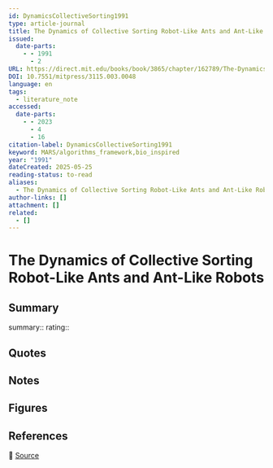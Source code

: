 ```yaml
---
id: DynamicsCollectiveSorting1991
type: article-journal
title: The Dynamics of Collective Sorting Robot-Like Ants and Ant-Like Robots
issued:
  date-parts:
    - - 1991
      - 2
URL: https://direct.mit.edu/books/book/3865/chapter/162789/The-Dynamics-of-Collective-Sorting-Robot-Like-Ants
DOI: 10.7551/mitpress/3115.003.0048
language: en
tags:
  - literature_note
accessed:
  date-parts:
    - - 2023
      - 4
      - 16
citation-label: DynamicsCollectiveSorting1991
keyword: MARS/algorithms_framework,bio_inspired
year: "1991"
dateCreated: 2025-05-25
reading-status: to-read
aliases:
  - The Dynamics of Collective Sorting Robot-Like Ants and Ant-Like Robots
author-links: []
attachment: []
related:
  - []
---
```


# The Dynamics of Collective Sorting Robot-Like Ants and Ant-Like Robots

## Summary
summary::
rating::

## Quotes

## Notes

## Figures

## References

🔗 [Source](https://direct.mit.edu/books/book/3865/chapter/162789/The-Dynamics-of-Collective-Sorting-Robot-Like-Ants)

